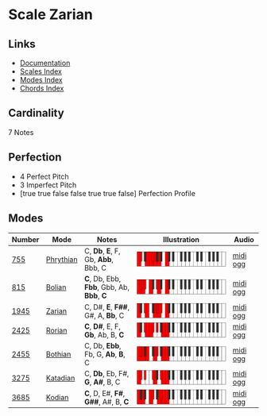 # Scale Zarian

## Links

- [Documentation](index.md)
- [Scales Index](Scales.md)
- [Modes Index](Modes.md)
- [Chords Index](Chords.md)

## Cardinality

7 Notes

## Perfection

- 4 Perfect Pitch
- 3 Imperfect Pitch
- [true true false false true true false] Perfection Profile

## Modes

| Number | Mode | Notes | Illustration | Audio |
|--------|------|-------|--------------|-------|
| [755](https://ianring.com/musictheory/scales/755) | [Phrythian](ModePhrythian.md) | C, **Db**, **E**, F, Gb, **Abb**, Bbb, C | ![CNaturalPhrythian](ModeCNaturalPhrythian.png) | [midi](ModeCNaturalPhrythian.mid) [ogg](ModeCNaturalPhrythian.ogg) | 
| [815](https://ianring.com/musictheory/scales/815) | [Bolian](ModeBolian.md) | **C**, Db, Ebb, **Fbb**, Gbb, Ab, **Bbb**, **C** | ![CNaturalBolian](ModeCNaturalBolian.png) | [midi](ModeCNaturalBolian.mid) [ogg](ModeCNaturalBolian.ogg) | 
| [1945](https://ianring.com/musictheory/scales/1945) | [Zarian](ModeZarian.md) | C, D#, **E**, **F##**, G#, A, **Bb**, C | ![CNaturalZarian](ModeCNaturalZarian.png) | [midi](ModeCNaturalZarian.mid) [ogg](ModeCNaturalZarian.ogg) | 
| [2425](https://ianring.com/musictheory/scales/2425) | [Rorian](ModeRorian.md) | **C**, **D#**, E, F, **Gb**, Ab, B, **C** | ![CNaturalRorian](ModeCNaturalRorian.png) | [midi](ModeCNaturalRorian.mid) [ogg](ModeCNaturalRorian.ogg) | 
| [2455](https://ianring.com/musictheory/scales/2455) | [Bothian](ModeBothian.md) | C, Db, **Ebb**, Fb, G, **Ab**, **B**, C | ![CNaturalBothian](ModeCNaturalBothian.png) | [midi](ModeCNaturalBothian.mid) [ogg](ModeCNaturalBothian.ogg) | 
| [3275](https://ianring.com/musictheory/scales/3275) | [Katadian](ModeKatadian.md) | C, **Db**, Eb, F#, **G**, **A#**, B, C | ![CNaturalKatadian](ModeCNaturalKatadian.png) | [midi](ModeCNaturalKatadian.mid) [ogg](ModeCNaturalKatadian.ogg) | 
| [3685](https://ianring.com/musictheory/scales/3685) | [Kodian](ModeKodian.md) | **C**, D, E#, **F#**, **G##**, A#, B, **C** | ![CNaturalKodian](ModeCNaturalKodian.png) | [midi](ModeCNaturalKodian.mid) [ogg](ModeCNaturalKodian.ogg) | 

